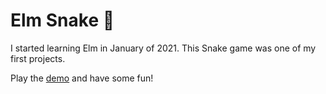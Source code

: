 # Elm Snake 🐍
I started learning Elm in January of 2021. This Snake game was one of my first projects.

Play the [demo](https://arthurperton.github.io/demos/elm-snake) and have some fun!
